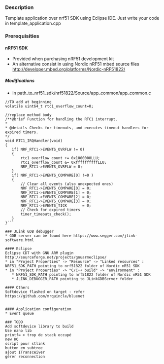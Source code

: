 ### Description

Template application over nrf51 SDK using Eclipse IDE.
Just write your code in template_application.cpp

### Prerequisities

#### nRF51 SDK 
 * Provided when purchasing nRF51 development kit
 * An alternative consist in using Nordic nRF51 mbed source files http://developer.mbed.org/platforms/Nordic-nRF51822/

##### Modifications
 * in path_to_nrf51_sdk/nrf51822/Source/app_common/app_common.c
 
 ```
 //TO add at beginning
 volatile uint64_t rtc1_overflow_count=0;
 
 //replace method body
 /**@brief Function for handling the RTC1 interrupt.
 *
 * @details Checks for timeouts, and executes timeout handlers for expired timers.
 */
void RTC1_IRQHandler(void)
{
	if( NRF_RTC1->EVENTS_OVRFLW != 0)
	{
		rtc1_overflow_count += 0x1000000LLU;
		rtc1_overflow_count &= 0xffffffffffLLU;
		NRF_RTC1->EVENTS_OVRFLW = 0;
	}
	if( NRF_RTC1->EVENTS_COMPARE[0] !=0 )
	{
		// Clear all events (also unexpected ones)
		NRF_RTC1->EVENTS_COMPARE[0] = 0;
		NRF_RTC1->EVENTS_COMPARE[1] = 0;
		NRF_RTC1->EVENTS_COMPARE[2] = 0;
		NRF_RTC1->EVENTS_COMPARE[3] = 0;
		NRF_RTC1->EVENTS_TICK       = 0;
		// Check for expired timers
		timer_timeouts_check();
	}
}```

### JLink GDB debugger
 * GDB server can be found here https://www.segger.com/jlink-software.html

#### Eclipse
Eclipse CDT with GNU ARM plugin http://sourceforge.net/projects/gnuarmeclipse/
 * in "Project Properties" -> "Resource" -> "Linked resources" : NRF51_SDK_PATH pointing to nrf51822 folder of Nordic nR51 SDK
 * in "Project Properties" -> "C/C++ build" -> "environment" :
    * NRF51_SDK_PATH pointing to nrf51822 folder of Nordic nR51 SDK
    * JLINK_DEBUGGER_PATH pointing to JLinkGDBServer folder
    
#### Others
Softdevice flashed on target : refer https://github.com/mrquincle/bluenet


#### Application configuration
 * Event queue

### TODO 
Add softdevice library to build
Use nano lib
printf= > trop de stack occupé
new KO
script pour stlink
button en subtree
ajout ITransceiver
gérer reconnection